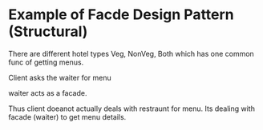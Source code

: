 Example of Facde Design Pattern (Structural)
================================================

There are different hotel types Veg, NonVeg, Both
which has one common func of getting menus. 

Client asks the waiter for menu

waiter acts as a facade.

Thus client doeanot actually deals with restraunt for menu. Its dealing with facade (waiter) to get menu details.
